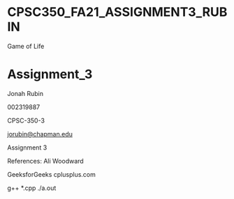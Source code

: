 # CPSC350_FA21_ASSIGNMENT3_RUBIN
Game of Life

# Assignment_3

Jonah Rubin

002319887

CPSC-350-3

jorubin@chapman.edu

Assignment 3

References:
Ali Woodward

GeeksforGeeks
cplusplus.com

g++ *.cpp
./a.out
